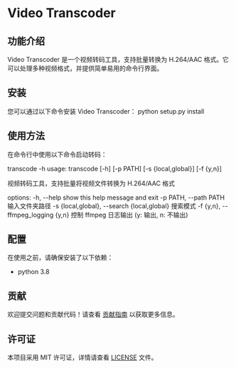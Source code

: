 # Video Transcoder

## 功能介绍
Video Transcoder 是一个视频转码工具，支持批量转换为 H.264/AAC 格式。它可以处理多种视频格式，并提供简单易用的命令行界面。

## 安装
您可以通过以下命令安装 Video Transcoder：
python setup.py install

## 使用方法
在命令行中使用以下命令启动转码：

transcode -h
usage: transcode [-h] [-p PATH] [-s {local,global}] [-f {y,n}]

视频转码工具，支持批量将视频文件转换为 H.264/AAC 格式

options:
 -h, --help            show this help message and exit
 -p PATH, --path PATH  输入文件夹路径
 -s {local,global}, --search {local,global}
                       搜索模式
 -f {y,n}, --ffmpeg_logging {y,n}
                       控制 ffmpeg 日志输出 (y: 输出, n: 不输出)


## 配置
在使用之前，请确保安装了以下依赖：
- python 3.8

## 贡献
欢迎提交问题和贡献代码！请查看 [贡献指南](CONTRIBUTING.md) 以获取更多信息。

## 许可证
本项目采用 MIT 许可证，详情请查看 [LICENSE](LICENSE) 文件。
